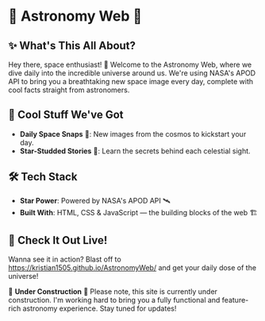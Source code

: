 # 🌠 Astronomy Web 🚀

## ✨ What's This All About?
Hey there, space enthusiast! 🌌 Welcome to the Astronomy Web, where we dive daily into the incredible universe around us. We're using NASA's APOD API to bring you a breathtaking new space image every day, complete with cool facts straight from astronomers.

## 🔭 Cool Stuff We've Got 
- **Daily Space Snaps** 📸: New images from the cosmos to kickstart your day.
- **Star-Studded Stories** 📖: Learn the secrets behind each celestial sight.

## 🛠️ Tech Stack
- **Star Power**: Powered by NASA's APOD API 🛰️
- **Built With**: HTML, CSS & JavaScript — the building blocks of the web 🏗️

## 🚀 Check It Out Live!
Wanna see it in action? Blast off to https://kristian1505.github.io/AstronomyWeb/ and get your daily dose of the universe!

🚧 **Under Construction** 🚧
Please note, this site is currently under construction. I'm working hard to bring you a fully functional and feature-rich astronomy experience. Stay tuned for updates!
